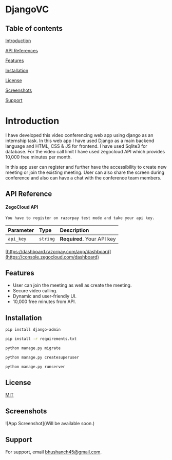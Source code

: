 # DjangoVC

## Table of contents

[Introduction](https://github.com/bhush-n/DjangoVC#introduction)

[API References](https://github.com/bhush-n/DjangoVC#api-reference)

[Features](https://github.com/bhush-n/DjangoVC#features)

[Installation](https://github.com/bhush-n/DjangoVC#installation)

[License](https://github.com/bhush-n/DjangoVC#license)

[Screenshots](https://github.com/bhush-n/DjangoVC#screenshots)

[Support](https://github.com/bhush-n/DjangoVC#support)
# Introduction

I have developed this video conferencing web app using django as an internship task. In this web app I have used Django as a main backend language and HTML, CSS & JS for frontend. I have used Sqlite3 for database. For the video call limit I have used zegocloud API which provides 10,000 free minutes per month.

In this app user can register and further have the accessibility to create new meeting or join the existing meeting. User can also share the screen during conference and also can have a chat with the conference team members.


## API Reference

#### ZegoCloud API

```http
You have to register on razorpay test mode and take your api key.
```

| Parameter | Type     | Description                |
| :-------- | :------- | :------------------------- |
| `api_key` | `string` | **Required**. Your API key |


[https://dashboard.razorpay.com/app/dashboard](https://console.zegocloud.com/dashboard)

## Features

- User can join the meeting as well as create the meeting.
- Secure video calling.
- Dynamic and user-friendly UI.
- 10,000 free minutes from API.


## Installation

```bash
pip install django-admin

pip install -r requirements.txt

python manage.py migrate

python manage.py createsuperuser

python manage.py runserver
```
    
## License

[MIT](https://choosealicense.com/licenses/mit/)


## Screenshots

![App Screenshot](Will be available soon.)


## Support

For support, email bhushanch45@gmail.com.

